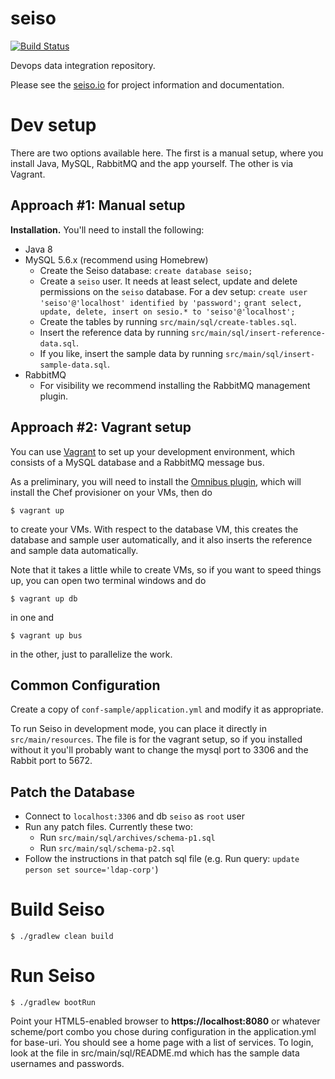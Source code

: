 # seiso

[![Build Status](https://travis-ci.org/ExpediaDotCom/seiso.svg?branch=master)](https://travis-ci.org/ExpediaDotCom/seiso)

Devops data integration repository.

Please see the [seiso.io](http://seiso.io) for project information and documentation.

# Dev setup

There are two options available here. The first is a manual setup, where you install Java, MySQL, RabbitMQ and the app yourself. The other is via Vagrant.

## Approach #1: Manual setup

**Installation.** You'll need to install the following:

* Java 8
* MySQL 5.6.x (recommend using Homebrew)
  * Create the Seiso database: `create database seiso;`
  * Create a `seiso` user. It needs at least select, update and delete permissions on the `seiso` database. For a dev setup:
    `create user 'seiso'@'localhost' identified by 'password';`
    `grant select, update, delete, insert on sesio.* to 'seiso'@'localhost';`
  * Create the tables by running `src/main/sql/create-tables.sql`.
  * Insert the reference data by running `src/main/sql/insert-reference-data.sql`.
  * If you like, insert the sample data by running `src/main/sql/insert-sample-data.sql`.
* RabbitMQ
  * For visibility we recommend installing the RabbitMQ management plugin.

## Approach #2: Vagrant setup

You can use [Vagrant](https://www.vagrantup.com/) to set up your development environment, which consists of a MySQL database and a RabbitMQ message bus.

As a preliminary, you will need to install the [Omnibus plugin](https://github.com/opscode/vagrant-omnibus), which will install the Chef provisioner on your VMs, then do

    $ vagrant up

to create your VMs. With respect to the database VM, this creates the database and sample user automatically, and it also inserts the reference and sample data automatically.

Note that it takes a little while to create VMs, so if you want to speed things up, you can open two terminal windows and do

    $ vagrant up db

in one and

    $ vagrant up bus

in the other, just to parallelize the work.

## Common Configuration

Create a copy of `conf-sample/application.yml` and modify it as appropriate.

To run Seiso in development mode, you can place it directly in `src/main/resources`. The file is for the vagrant
setup, so if you installed without it you'll probably want to change the mysql port to 3306 and the Rabbit port
to 5672.

## Patch the Database

* Connect to `localhost:3306` and db `seiso` as `root` user
* Run any patch files. Currently these two:
  * Run `src/main/sql/archives/schema-p1.sql`
  * Run `src/main/sql/schema-p2.sql`
* Follow the instructions in that patch sql file (e.g. Run query: `update person set source='ldap-corp'`)


# Build Seiso

    $ ./gradlew clean build

# Run Seiso

    $ ./gradlew bootRun

Point your HTML5-enabled browser to **https://localhost:8080** or whatever scheme/port combo you chose during configuration in the application.yml for
base-uri. You should see a home page with a list of services. To login, look at the file in src/main/sql/README.md which has the sample data
usernames and passwords.
